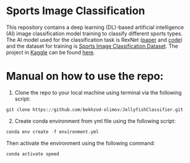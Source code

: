 # Sports Image Classification

This repository contains a deep learning (DL)-based artificial intelligence (AI) image classification model training to classify different sports types. The AI model used for the classification task is RexNet ([paper](https://arxiv.org/pdf/2007.00992.pdf) and [code](https://github.com/clovaai/rexnet)) and the dataset for training is [Sports Image Classification Dataset](https://www.kaggle.com/datasets/sidharkal/sports-image-classification). The project in [Kaggle](https://www.kaggle.com/) can be found [here](https://www.kaggle.com/code/killa92/sports-classification-pytorch-98-accuracy).

# Manual on how to use the repo:

1. Clone the repo to your local machine using terminal via the following script:

```python
git clone https://github.com/bekhzod-olimov/JellyfishClassifier.git
```

2. Create conda environment from yml file using the following script:
```python
conda env create -f environment.yml
```
Then activate the environment using the following command:
```python
conda activate speed
```
